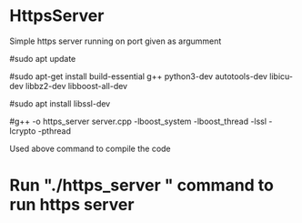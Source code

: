 # HttpsServer
Simple https server running on port given as argumment

#sudo apt update

#sudo apt-get install
build-essential g++ python3-dev autotools-dev libicu-dev libbz2-dev libboost-all-dev

#sudo apt install libssl-dev

#g++ -o https_server server.cpp -lboost_system -lboost_thread -lssl -lcrypto -pthread 

Used above command to compile the code

# Run "./https_server <port number>" command to run https server
